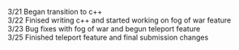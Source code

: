 3/21 Began transition to c++<br />
3/22 Finised writing c++ and started working on fog of war feature<br />
3/23 Bug fixes with fog of war and begun teleport feature<br />
3/25 Finished teleport feature and final submission changes

